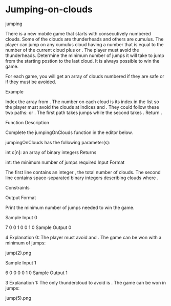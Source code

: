 # Jumping-on-clouds
jumping

There is a new mobile game that starts with consecutively numbered clouds. Some of the clouds are thunderheads and others are cumulus. The player can jump on any cumulus cloud having a number that is equal to the number of the current cloud plus  or . The player must avoid the thunderheads. Determine the minimum number of jumps it will take to jump from the starting postion to the last cloud. It is always possible to win the game.

For each game, you will get an array of clouds numbered  if they are safe or  if they must be avoided.

Example

Index the array from . The number on each cloud is its index in the list so the player must avoid the clouds at indices  and . They could follow these two paths:  or . The first path takes  jumps while the second takes . Return .

Function Description

Complete the jumpingOnClouds function in the editor below.

jumpingOnClouds has the following parameter(s):

int c[n]: an array of binary integers
Returns

int: the minimum number of jumps required
Input Format

The first line contains an integer , the total number of clouds. The second line contains  space-separated binary integers describing clouds  where .

Constraints

Output Format

Print the minimum number of jumps needed to win the game.

Sample Input 0

7
0 0 1 0 0 1 0
Sample Output 0

4
Explanation 0:
The player must avoid  and . The game can be won with a minimum of  jumps:

jump(2).png

Sample Input 1

6
0 0 0 0 1 0
Sample Output 1

3
Explanation 1:
The only thundercloud to avoid is . The game can be won in  jumps:

jump(5).png
